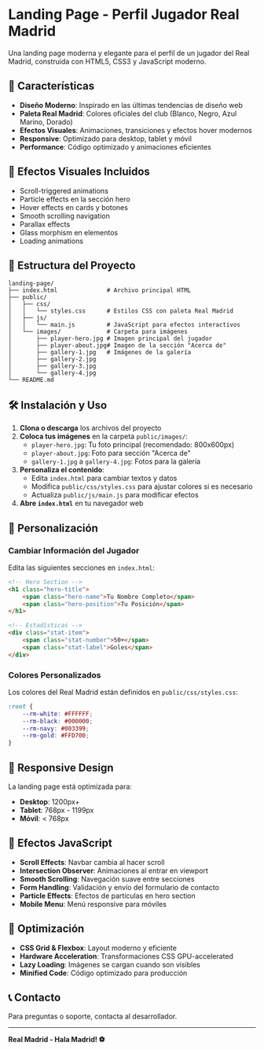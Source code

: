 # Landing Page - Perfil Jugador Real Madrid

Una landing page moderna y elegante para el perfil de un jugador del Real Madrid, construida con HTML5, CSS3 y JavaScript moderno.

## 🚀 Características

- **Diseño Moderno**: Inspirado en las últimas tendencias de diseño web
- **Paleta Real Madrid**: Colores oficiales del club (Blanco, Negro, Azul Marino, Dorado)
- **Efectos Visuales**: Animaciones, transiciones y efectos hover modernos
- **Responsive**: Optimizado para desktop, tablet y móvil
- **Performance**: Código optimizado y animaciones eficientes

## 🎨 Efectos Visuales Incluidos

- Scroll-triggered animations
- Particle effects en la sección hero
- Hover effects en cards y botones
- Smooth scrolling navigation
- Parallax effects
- Glass morphism en elementos
- Loading animations

## 📁 Estructura del Proyecto

```
landing-page/
├── index.html              # Archivo principal HTML
├── public/
│   ├── css/
│   │   └── styles.css      # Estilos CSS con paleta Real Madrid
│   ├── js/
│   │   └── main.js         # JavaScript para efectos interactivos
│   └── images/             # Carpeta para imágenes
│       ├── player-hero.jpg # Imagen principal del jugador
│       ├── player-about.jpg# Imagen de la sección "Acerca de"
│       ├── gallery-1.jpg   # Imágenes de la galería
│       ├── gallery-2.jpg
│       ├── gallery-3.jpg
│       └── gallery-4.jpg
└── README.md
```

## 🛠️ Instalación y Uso

1. **Clona o descarga** los archivos del proyecto
2. **Coloca tus imágenes** en la carpeta `public/images/`:
   - `player-hero.jpg`: Tu foto principal (recomendado: 800x600px)
   - `player-about.jpg`: Foto para sección "Acerca de"
   - `gallery-1.jpg` a `gallery-4.jpg`: Fotos para la galería
3. **Personaliza el contenido**:
   - Edita `index.html` para cambiar textos y datos
   - Modifica `public/css/styles.css` para ajustar colores si es necesario
   - Actualiza `public/js/main.js` para modificar efectos
4. **Abre `index.html`** en tu navegador web

## 🎯 Personalización

### Cambiar Información del Jugador

Edita las siguientes secciones en `index.html`:

```html
<!-- Hero Section -->
<h1 class="hero-title">
    <span class="hero-name">Tu Nombre Completo</span>
    <span class="hero-position">Tu Posición</span>
</h1>

<!-- Estadísticas -->
<div class="stat-item">
    <span class="stat-number">50+</span>
    <span class="stat-label">Goles</span>
</div>
```

### Colores Personalizados

Los colores del Real Madrid están definidos en `public/css/styles.css`:

```css
:root {
    --rm-white: #FFFFFF;
    --rm-black: #000000;
    --rm-navy: #003399;
    --rm-gold: #FFD700;
}
```

## 📱 Responsive Design

La landing page está optimizada para:
- **Desktop**: 1200px+
- **Tablet**: 768px - 1199px
- **Móvil**: < 768px

## 🌟 Efectos JavaScript

- **Scroll Effects**: Navbar cambia al hacer scroll
- **Intersection Observer**: Animaciones al entrar en viewport
- **Smooth Scrolling**: Navegación suave entre secciones
- **Form Handling**: Validación y envío del formulario de contacto
- **Particle Effects**: Efectos de partículas en hero section
- **Mobile Menu**: Menú responsive para móviles

## 🚀 Optimización

- **CSS Grid & Flexbox**: Layout moderno y eficiente
- **Hardware Acceleration**: Transformaciones CSS GPU-accelerated
- **Lazy Loading**: Imágenes se cargan cuando son visibles
- **Minified Code**: Código optimizado para producción

## 📞 Contacto

Para preguntas o soporte, contacta al desarrollador.

---

**Real Madrid - Hala Madrid! ⚽**

